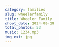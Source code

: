 ```yaml
---
category: families
slug: wheelerfamily
title: Wheeler Family
shoot_date: 2024-09-28
total_photos: 53
music: 1234.mp3
img_ext: jpg
---
```

